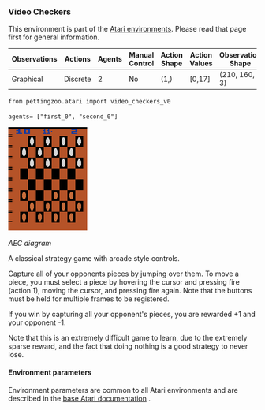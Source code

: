 
### Video Checkers

This environment is part of the [Atari environments](../atari.md). Please read that page first for general information.

| Observations | Actions | Agents  | Manual Control | Action Shape | Action Values | Observation Shape | Observation Values | Num States |
|--------------|---------|---------|----------------|--------------|---------------|-------------------|--------------------|------------|
| Graphical    | Discrete  | 2 | No      | (1,)    | [0,17]         | (210, 160, 3)         | (0,255)            | ?          |

`from pettingzoo.atari import video_checkers_v0`

`agents= ["first_0", "second_0"]`

![video_checkers gif](atari_video_checkers.gif)

*AEC diagram*

A classical strategy game with arcade style controls.

Capture all of your opponents pieces by jumping over them. To move a piece, you must select a piece by hovering the cursor and pressing fire (action 1), moving the cursor, and pressing fire again. Note that the buttons must be held for multiple frames to be registered.

If you win by capturing all your opponent's pieces, you are rewarded +1 and your opponent -1.

Note that this is an extremely difficult game to learn, due to the extremely sparse reward, and the fact that doing nothing is a good strategy to never lose. 

#### Environment parameters

Environment parameters are common to all Atari environments and are described in the [base Atari documentation](../atari.md) .
